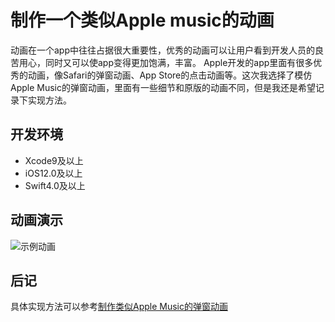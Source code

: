 # 制作一个类似Apple music的动画

动画在一个app中往往占据很大重要性，优秀的动画可以让用户看到开发人员的良苦用心，同时又可以使app变得更加饱满，丰富。
Apple开发的app里面有很多优秀的动画，像Safari的弹窗动画、App Store的点击动画等。这次我选择了模仿Apple Music的弹窗动画，里面有一些细节和原版的动画不同，但是我还是希望记录下实现方法。

## 开发环境
- Xcode9及以上
- iOS12.0及以上
- Swift4.0及以上

## 动画演示
![示例动画](https://cdn-images-1.medium.com/max/1600/1*UED6Xo7u14SNqEsTBFXBMA.gif)

## 后记
具体实现方法可以参考[制作类似Apple Music的弹窗动画](https://medium.com/@h76joker/制作类似apple-music的弹窗动画-46950cbf2990)
